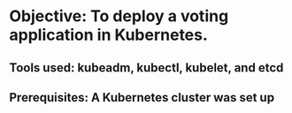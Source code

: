 # **Objective: To deploy a voting application in Kubernetes.**

## **Tools used**: kubeadm, kubectl, kubelet, and etcd

## **Prerequisites**: A Kubernetes cluster was set up 

